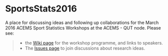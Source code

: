 # SportsStats2016
A place for discussing ideas and following up collaborations for the March 2016 ACEMS Sport Statistics Workshops at the ACEMS - QUT node. 
Please see: 
> - the [Wiki page](https://github.com/ACEMS/SportsStats2016/wiki) for the workshop programme, and links to speakers. 
> - The [Issues page](https://github.com/ACEMS/SportsStats2016/issues) to join discussions about research ideas.
